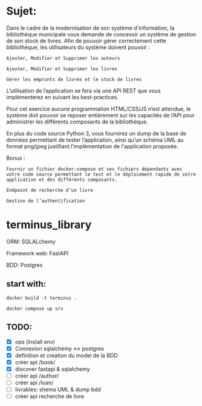 # Sujet:

Dans le cadre de la modernisation de son système d'information, la bibliothèque municipale vous demande de concevoir un système de gestion de son stock de livres. Afin de pouvoir gérer correctement cette bibliothèque, les utilisateurs du système doivent pouvoir : 

    Ajouter, Modifier et Supprimer les auteurs

    Ajouter, Modifier et Supprimer les livres

    Gérer les emprunts de livres et le stock de livres


L’utilisation de l’application se fera via une API REST que vous implémenterez en suivant les best-practices.

Pour cet exercice aucune programmation HTML/CSS/JS n’est attendue, le système doit pouvoir se reposer entièrement sur les capacités de l’API pour administrer les différents composants de la bibliothèque.

En plus du code source Python 3, vous fournirez un dump de la base de données permettant de tester l’application, ainsi qu’un schéma UML au format png/jpeg justifiant l’implémentation de l'application proposée.

Bonus : 

    Fournir un fichier docker-compose et ses fichiers dépendants avec votre code source permettant le test et le déploiement rapide de votre application et des différents composants.

    Endpoint de recherche d’un livre

    Gestion de l’authentification


# terminus_library

ORM: SQLALchemy

Framework web: FastAPI

BDD: Postgres 

## start with:

```docker build -t terminus . ```

```docker compose up srv```

## TODO:
- [X] ops (install env)
- [X] Connexion sqlalchemy <-> postgres
- [X] definition et creation du model de la BDD
- [X] créer api /book/
- [x] discover fastapi & sqlalchemy
- [ ] créer api /author/
- [ ] créer api /loan/
- [ ] livrables: shema UML & dump bdd
- [ ] créer api recherche de livre
